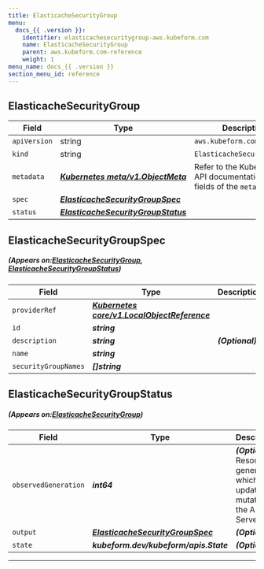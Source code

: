 ```yaml
---
title: ElasticacheSecurityGroup
menu:
  docs_{{ .version }}:
    identifier: elasticachesecuritygroup-aws.kubeform.com
    name: ElasticacheSecurityGroup
    parent: aws.kubeform.com-reference
    weight: 1
menu_name: docs_{{ .version }}
section_menu_id: reference
---
```


## ElasticacheSecurityGroup
| Field | Type | Description |
| ------ | ----- | ----------- |
| `apiVersion` | string | `aws.kubeform.com/v1alpha1` |
|    `kind` | string | `ElasticacheSecurityGroup` |
| `metadata` | ***[Kubernetes meta/v1.ObjectMeta](https://kubernetes.io/docs/reference/generated/kubernetes-api/v1.13/#objectmeta-v1-meta)***|Refer to the Kubernetes API documentation for the fields of the `metadata` field.|
| `spec` | ***[ElasticacheSecurityGroupSpec](#ElasticacheSecurityGroupSpec)***||
| `status` | ***[ElasticacheSecurityGroupStatus](#ElasticacheSecurityGroupStatus)***||
## ElasticacheSecurityGroupSpec
##### (Appears on:[ElasticacheSecurityGroup](#ElasticacheSecurityGroup), [ElasticacheSecurityGroupStatus](#ElasticacheSecurityGroupStatus))
| Field | Type | Description |
| ------ | ----- | ----------- |
| `providerRef` | ***[Kubernetes core/v1.LocalObjectReference](https://kubernetes.io/docs/reference/generated/kubernetes-api/v1.13/#localobjectreference-v1-core)***||
| `id` | ***string***||
| `description` | ***string***| ***(Optional)*** |
| `name` | ***string***||
| `securityGroupNames` | ***[]string***||
## ElasticacheSecurityGroupStatus
##### (Appears on:[ElasticacheSecurityGroup](#ElasticacheSecurityGroup))
| Field | Type | Description |
| ------ | ----- | ----------- |
| `observedGeneration` | ***int64***| ***(Optional)*** Resource generation, which is updated on mutation by the API Server.|
| `output` | ***[ElasticacheSecurityGroupSpec](#ElasticacheSecurityGroupSpec)***| ***(Optional)*** |
| `state` | ***kubeform.dev/kubeform/apis.State***| ***(Optional)*** |
---
